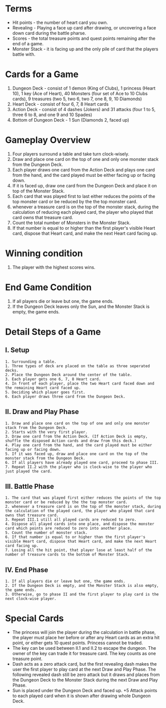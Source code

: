 # Terms
* Hit points - the number of heart card you own.
* Revealing - Playing a face up card after drawing, or uncovering a face down card during the battle pharse.
* Scores - the total treasure points and quest points remaining after the end of a game.
* Monster Stack - it is facing up and the only pile of card that the players battle with.

# Cards for a Game
1. Dungeon Deck - consist of 1 demon (King of Clubs), 1 princess (Heart 10), 1 key (Ace of Heart), 40 Monsters (four set of Ace to 10 Clubs cards), 9 treasures (two 5, two 6, two 7, one 8, 9, 10 Diamonds)
2. Heart Deck - consist of four 6, 7, 8 Heart cards
3. Action Deck - consist of 4 dashes (Jokers) and 31 attacks (four 1 to 5, three 6 to 8, and one 9 and 10 Spades)
4. Bottom of Dungeon Deck - 1 Sun (Diamonds 2, faced up)

# Gameplay Overview
  1. Four players surround a table and take turn clock-wisely.
  2. Draw and place one card on the top of one and only one monster stack from the Dungeon Deck.
  3. Each player draws one card from the Action Deck and plays one card from the hand, and the card played must be either facing up or facing down.
  4. If it is faced up, draw one card from the Dungeon Deck and place it on top of the Monster Stack.
  5. Each card that was played first to last either reduces the points of the top monster card or be reduced by the the top monster card.
  6. whenever a treasure card is on the top of the monster stack, during the calculation of reducing each played card, the player who played that card owns that treasure card.
  7. Count the total number of Monsters in the Monster Stack.
  8. If that number is equal to or higher than the first player's visible Heart card, dispose that Heart card, and make the next Heart card facing up.
  
# Winning condition
  1. The player with the highest scores wins.
# End Game Condition
  1. If all players die or leave but one, the game ends.
  2. If the Dungeon Deck leaves only the Sun, and the Monster Stack is empty, the game ends.

# Detail Steps of a Game
  ## I. Setup
    1. Surrounding a table.
    1. Three types of deck are placed on the table as three seperated decks.
    2. Place the Dungeon Deck around the center of the table.
    3. Each player gets one 6, 7, 8 Heart card.
    4. In front of each player, place the two Heart card faced down and the remaining Heart card faced up.
    5. Deciding which player goes first.
    6. Each player draws three card from the Dungeon Deck.
  ## II. Draw and Play Phase
    1. Draw and place one card on the top of one and only one monster stack from the Dungeon Deck.
    2. Starts with the very first player.
    3. Draw one card from the Action Deck. (If Action Deck is empty, shuffle the disposed Action cards and draw from this deck.)
    4. Play one card from the hand, and the card played must be either facing up or facing down.
    5. If it was faced up, draw and place one card on the top of the monster stack from the Dungeon Deck.
    6. If all players have already played one card, proceed to phase III.
    7. Repeat II.2 with the player who is clock-wise to the player who just played the card.
  ## III. Battle Phase
    1. The card that was played first either reduces the points of the top monster card or be reduced by the the top monster card.
    2. whenever a treasure card is on the top of the monster stack, during the calculation of the played card, the player who played that card owns that treasure card.
    3. Repeat III.1 utill all played cards are reduced to zero.
    4. Dispose all played cards into one place, and dispose the monster card which points are reduced to zero into another place.
    5. Count the number of monster stack.
    6. If that number is equal to or higher than the first player's visible Heart card, dispose that Heart card, and make the next Heart card facing up.
    7. Losing all the hit point, that player lose at least half of the number of treasure cards to the bottom of Monster Stack.
  ## IV. End Phase
    1. If all players die or leave but one, the game ends.
    2. If the Dungeon Deck is empty, and the Monster Stack is also empty, the game ends.
    3. Otherwise, go to phase II and the first player to play card is the next clock-wise player.

# Special Cards
  * The princess will join the player during the calculation in battle phase, the player must place her before or after any Heart cards as an extra hit point, or either gets 10 quest points. Princess cannot be traded.
  * The key can be used between II.1 and II.2 to escape the dungeon. The owner of the key can trade it for treasure card. The key counts as one treasure point.
  * Dash acts as a zero attack card, but the first revealing dash makes the user the first player to play card at the next Draw and Play Phase. The following revealed dash still be zero attack but it draws and places from the Dungeon Deck to the Monster Stack during the next Draw and Play Phase.
  * Sun is placed under the Dungeon Deck and faced up. +5 Attack points to each played card when it is shown after drawing whole Dungeon Deck.
